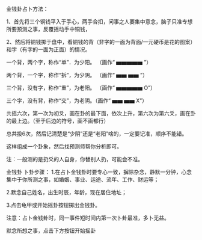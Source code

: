 金钱卦占卜方法：

1、首先将三个铜钱平入于手心，两手合扣，问事之人要集中意念，脑子只准专想所要预测之事，反覆摇动手中铜钱，

2、然后将铜钱掷于盘中，看铜钱的背（非字的一面为背面/一元硬币是花的图案）和字（有字的一面为正面）的情况。  

一个背，两个字，称作“单”．为少阳。 （画作“ ▅▅▅▅▅ ”）  

两个背，一个字，称作“拆”，为少阴。 （画作“ ▅▅ ▅▅ ”）  

三个背，没有字，称作“重”，为老阳。 （画作“ ▅▅▅▅▅ O”）

三个字，没有背，称作“交”，为老阴。（画作“ ▅▅ ▅▅ X”）

共摇六次，第一次为初爻，画在卦的最下面，依次上升，第六次为第六爻，画在卦的最上边。（至于后边的符号，画不画都行）

总共投6次，然后记清楚是“少阴”还是“老阳”啥的，一定要记准，顺序不能错。

这样组成一个卦象，然后找预测师帮你分析即可。

注：一般测的是扔爻的人自身，你替别人扔，可能会不准。

金钱卦 卜卦步骤：
1.在占卜金钱卦时要专心一致，摒除杂念，静默一分钟，心念集中于你所测之事，如婚姻、事业、运途、流年、工作、财运等；

2.默念自己姓名，出生时辰，年龄，现在居住地址；

3.点击龟甲或开始摇卦按钮掷出金钱卦。

注意：占卜金钱卦时，同一事件短时间内第一次卜卦最准，多卜无益。

默念所想之事，点击下方按钮开始摇卦
